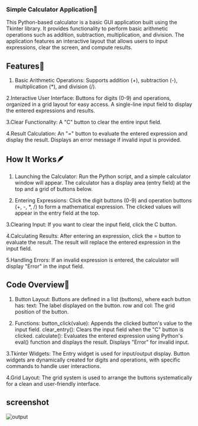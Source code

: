 ### Simple Calculator Application🧮
This Python-based calculator is a basic GUI application built using the Tkinter library. It provides functionality to perform basic arithmetic operations such as addition, subtraction, multiplication, and division.
The application features an interactive layout that allows users to input expressions, clear the screen, and compute results.

## Features🌟
1. Basic Arithmetic Operations:
Supports addition (+), subtraction (-), multiplication (*), and division (/).

2.Interactive User Interface:
Buttons for digits (0-9) and operations, organized in a grid layout for easy access.
A single-line input field to display the entered expressions and results.

3.Clear Functionality:
A "C" button to clear the entire input field.

4.Result Calculation:
An "=" button to evaluate the entered expression and display the result.
Displays an error message if invalid input is provided.

## How It Works🪶
1. Launching the Calculator:
Run the Python script, and a simple calculator window will appear.
The calculator has a display area (entry field) at the top and a grid of buttons below.

2. Entering Expressions:
Click the digit buttons (0-9) and operation buttons (+, -, *, /) to form a mathematical expression.
The clicked values will appear in the entry field at the top.

3.Clearing Input:
If you want to clear the input field, click the C button.

4.Calculating Results:
After entering an expression, click the = button to evaluate the result.
The result will replace the entered expression in the input field.

5.Handling Errors:
If an invalid expression is entered, the calculator will display "Error" in the input field.

## Code Overview🤖
1. Button Layout:
Buttons are defined in a list (buttons), where each button has:
text: The label displayed on the button.
row and col: The grid position of the button.

2. Functions:
button_click(value): Appends the clicked button's value to the input field.
clear_entry(): Clears the input field when the "C" button is clicked.
calculate(): Evaluates the entered expression using Python's eval() function and displays the result. Displays "Error" for invalid input.

3.Tkinter Widgets:
The Entry widget is used for input/output display.
Button widgets are dynamically created for digits and operations, with specific commands to handle user interactions.

4.Grid Layout:
The grid system is used to arrange the buttons systematically for a clean and user-friendly interface.

## screenshot
![output](https://github.com/user-attachments/assets/07bfb162-dcbc-466c-b3e9-a8de3148bf61)


